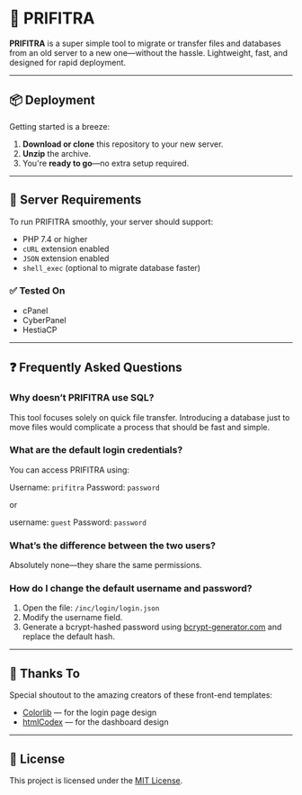 # 🚀 PRIFITRA

**PRIFITRA** is a super simple tool to migrate or transfer files and databases from an old server to a new one—without the hassle. Lightweight, fast, and designed for rapid deployment.

---

## 📦 Deployment

Getting started is a breeze:

1. **Download or clone** this repository to your new server.
2. **Unzip** the archive.
3. You're **ready to go**—no extra setup required.

---

## 🔧 Server Requirements

To run PRIFITRA smoothly, your server should support:

- PHP 7.4 or higher
- `cURL` extension enabled
- `JSON` extension enabled
- `shell_exec` (optional to migrate database faster)

### ✅ Tested On

- cPanel
- CyberPanel
- HestiaCP

---

## ❓ Frequently Asked Questions

### Why doesn’t PRIFITRA use SQL?

This tool focuses solely on quick file transfer. Introducing a database just to move files would complicate a process that should be fast and simple.

### What are the default login credentials?

You can access PRIFITRA using:

 Username: `prifitra`
 Password: `password`

or

 username: `guest`
 Password: `password`


### What’s the difference between the two users?

Absolutely none—they share the same permissions.

### How do I change the default username and password?

1. Open the file: `/inc/login/login.json`
2. Modify the username field.
3. Generate a bcrypt-hashed password using [bcrypt-generator.com](https://bcrypt-generator.com/) and replace the default hash.

---

## 🙌 Thanks To

Special shoutout to the amazing creators of these front-end templates:

- [Colorlib](https://colorlib.com/wp/template/login-form-v4/) — for the login page design
- [htmlCodex](https://htmlcodex.com/bootstrap-5-admin-template/) — for the dashboard design

---

## 📄 License

This project is licensed under the [MIT License](https://choosealicense.com/licenses/mit/).
